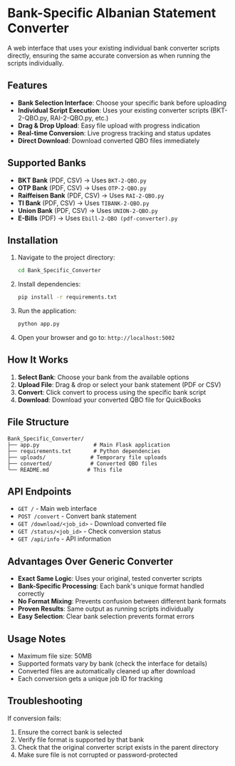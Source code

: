 # Bank-Specific Albanian Statement Converter

A web interface that uses your existing individual bank converter scripts directly, ensuring the same accurate conversion as when running the scripts individually.

## Features

- **Bank Selection Interface**: Choose your specific bank before uploading
- **Individual Script Execution**: Uses your existing converter scripts (BKT-2-QBO.py, RAI-2-QBO.py, etc.)
- **Drag & Drop Upload**: Easy file upload with progress indication
- **Real-time Conversion**: Live progress tracking and status updates
- **Direct Download**: Download converted QBO files immediately

## Supported Banks

- **BKT Bank** (PDF, CSV) → Uses `BKT-2-QBO.py`
- **OTP Bank** (PDF, CSV) → Uses `OTP-2-QBO.py`  
- **Raiffeisen Bank** (PDF, CSV) → Uses `RAI-2-QBO.py`
- **TI Bank** (PDF, CSV) → Uses `TIBANK-2-QBO.py`
- **Union Bank** (PDF, CSV) → Uses `UNION-2-QBO.py`
- **E-Bills** (PDF) → Uses `Ebill-2-QBO (pdf-converter).py`

## Installation

1. Navigate to the project directory:
   ```bash
   cd Bank_Specific_Converter
   ```

2. Install dependencies:
   ```bash
   pip install -r requirements.txt
   ```

3. Run the application:
   ```bash
   python app.py
   ```

4. Open your browser and go to: `http://localhost:5002`

## How It Works

1. **Select Bank**: Choose your bank from the available options
2. **Upload File**: Drag & drop or select your bank statement (PDF or CSV)
3. **Convert**: Click convert to process using the specific bank script
4. **Download**: Download your converted QBO file for QuickBooks

## File Structure

```
Bank_Specific_Converter/
├── app.py                 # Main Flask application
├── requirements.txt       # Python dependencies
├── uploads/              # Temporary file uploads
├── converted/            # Converted QBO files
└── README.md            # This file
```

## API Endpoints

- `GET /` - Main web interface
- `POST /convert` - Convert bank statement
- `GET /download/<job_id>` - Download converted file
- `GET /status/<job_id>` - Check conversion status
- `GET /api/info` - API information

## Advantages Over Generic Converter

- **Exact Same Logic**: Uses your original, tested converter scripts
- **Bank-Specific Processing**: Each bank's unique format handled correctly
- **No Format Mixing**: Prevents confusion between different bank formats
- **Proven Results**: Same output as running scripts individually
- **Easy Selection**: Clear bank selection prevents format errors

## Usage Notes

- Maximum file size: 50MB
- Supported formats vary by bank (check the interface for details)
- Converted files are automatically cleaned up after download
- Each conversion gets a unique job ID for tracking

## Troubleshooting

If conversion fails:
1. Ensure the correct bank is selected
2. Verify file format is supported by that bank
3. Check that the original converter script exists in the parent directory
4. Make sure file is not corrupted or password-protected